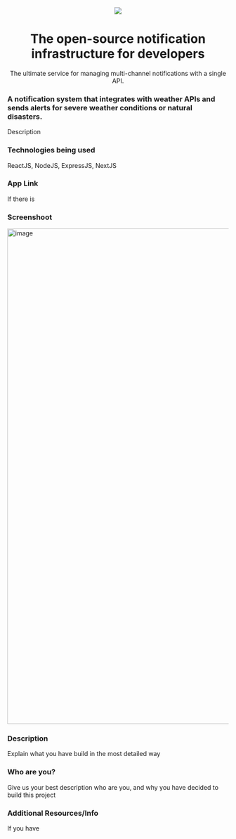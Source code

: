 <div align="center">
    <a href="https://connect.novu.co" target="_blank"><img src="https://user-images.githubusercontent.com/100117126/235352632-e3e22d9e-2c8b-43d3-a297-dd8fbd90fc56.png" /></a>
</div>

<h1 align="center">The open-source notification infrastructure for developers</h1>

<div align="center">
The ultimate service for managing multi-channel notifications with a single API.
</div>

<h3>A notification system that integrates with weather APIs and sends alerts for severe weather conditions or natural disasters.</h3>
<p>Description</p>

<h3>Technologies being used</h3>
<p>ReactJS, NodeJS, ExpressJS, NextJS</p>

<h3>App Link</h3>
<p>If there is</p>

<h3>Screenshoot</h3>
<img width="1128" alt="image" src="https://user-images.githubusercontent.com/100117126/235352769-56544ab6-8b0d-47f9-8788-e363c692a594.png">

<h3>Description</h3>
<p>Explain what you have build in the most detailed way</p>


<h3>Who are you?</h3>
<p>Give us your best description who are you, and why you have decided to build this project</p>

<h3>Additional Resources/Info</h3>
<p>If you have</p>
